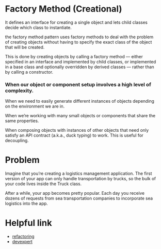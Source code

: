# Factory Method (Creational)
It defines an interface for creating a single object and lets child classes decide which class to instantiate.

the factory method pattern uses factory methods to deal with the problem of creating objects without having to specify the exact class of the object that will be created. 

This is done by creating objects by calling a factory method — either specified in an interface and implemented by child classes, or implemented in a base class and optionally overridden by derived classes — rather than by calling a constructor.


### When our object or component setup involves a high level of complexity.

When we need to easily generate different instances of objects depending on the environment we are in.

When we’re working with many small objects or components that share the same properties.

When composing objects with instances of other objects that need only satisfy an API contract (a.k.a., duck typing) to work. This is useful for decoupling.

# Problem

Imagine that you’re creating a logistics management application. The first version of your app can only handle transportation by trucks, so the bulk of your code lives inside the Truck class.

After a while, your app becomes pretty popular. Each day you receive dozens of requests from sea transportation companies to incorporate sea logistics into the app.

# Helpful link

- [refactoring](https://refactoring.guru/design-patterns/factory-method)
- [devexpert](http://devexpert.ir/javascript/%D8%A7%D9%84%DA%AF%D9%88%DB%8C-%D8%B7%D8%B1%D8%A7%D8%AD%DB%8C-factory-method-%D8%AF%D8%B1-%D8%AC%D8%A7%D9%88%D8%A7-%D8%A7%D8%B3%DA%A9%D8%B1%DB%8C%D9%BE%D8%AA/)